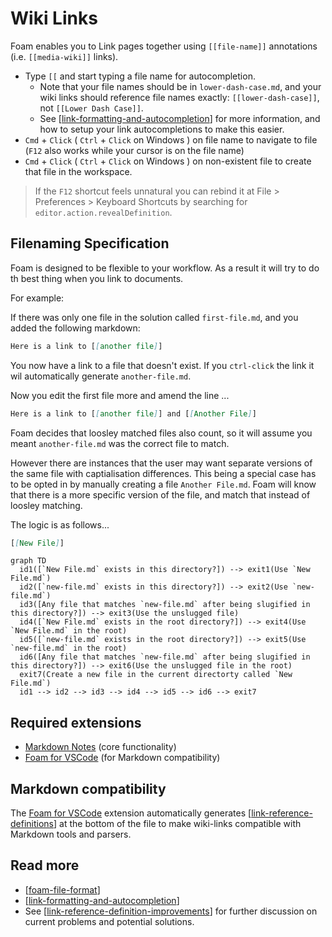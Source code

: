 # Wiki Links

Foam enables you to Link pages together using `[[file-name]]` annotations (i.e. `[[media-wiki]]` links).

- Type `[[` and start typing a file name for autocompletion.
  - Note that your file names should be in `lower-dash-case.md`, and your wiki links should reference file names exactly: `[[lower-dash-case]]`, not `[[Lower Dash Case]]`. 
  - See [[link-formatting-and-autocompletion]] for more information, and how to setup your link autocompletions to make this easier.
- `Cmd` + `Click` ( `Ctrl` + `Click` on Windows ) on file name to navigate to file (`F12` also works while your cursor is on the file name)
- `Cmd` + `Click` ( `Ctrl` + `Click` on Windows ) on non-existent file to create that file in the workspace.

> If the `F12` shortcut feels unnatural you can rebind it at File > Preferences > Keyboard Shortcuts by searching for `editor.action.revealDefinition`.

## Filenaming Specification

Foam is designed to be flexible to your workflow. As a result it will try to do th best thing when you link to documents.

For example:

If there was only one file in the solution called `first-file.md`, and you added the following markdown:

```markdown
Here is a link to [[another file]]
```

You now have a link to a file that doesn't exist. If you `ctrl-click` the link it wil automatically generate `another-file.md`.

Now you edit the first file more and amend the line ...

```markdown
Here is a link to [[another file]] and [[Another File]]
```
Foam decides that loosley matched files also count, so it will assume you meant `another-file.md` was the correct file to match.

However there are instances that the user may want separate versions of the same file with captialisation differences. This being a special case has to be opted in by manually creating a file `Another File.md`. Foam will know that there is a more specific version of the file, and match that instead of loosley matching.

The logic is as follows...

``` Markdown
[[New File]]
```


```mermaid
graph TD
  id1([`New File.md` exists in this directory?]) --> exit1(Use `New File.md`)
  id2([`new-file.md` exists in this directory?]) --> exit2(Use `new-file.md`)
  id3([Any file that matches `new-file.md` after being slugified in this directory?]) --> exit3(Use the unslugged file)
  id4([`New File.md` exists in the root directory?]) --> exit4(Use `New File.md` in the root)
  id5([`new-file.md` exists in the root directory?]) --> exit5(Use `new-file.md` in the root)
  id6([Any file that matches `new-file.md` after being slugified in this directory?]) --> exit6(Use the unslugged file in the root)
  exit7(Create a new file in the current directorty called `New File.md`)
  id1 --> id2 --> id3 --> id4 --> id5 --> id6 --> exit7
```

## Required extensions

 - [Markdown Notes](https://marketplace.visualstudio.com/items?itemName=kortina.vscode-markdown-notes) (core functionality)
 - [Foam for VSCode](https://marketplace.visualstudio.com/items?itemName=foam.foam-vscode) (for Markdown compatibility)

## Markdown compatibility

The [Foam for VSCode](https://marketplace.visualstudio.com/items?itemName=foam.foam-vscode) extension automatically generates [[link-reference-definitions]] at the bottom of the file to make wiki-links compatible with Markdown tools and parsers.

## Read more

- [[foam-file-format]]
- [[link-formatting-and-autocompletion]]
- See [[link-reference-definition-improvements]] for further discussion on current problems and potential solutions.

[//begin]: # "Autogenerated link references for markdown compatibility"
[link-formatting-and-autocompletion]: link-formatting-and-autocompletion "Link Formatting and Autocompletion"
[link-reference-definitions]: link-reference-definitions "Link Reference Definitions"
[foam-file-format]: foam-file-format "Foam File Format"
[link-reference-definition-improvements]: link-reference-definition-improvements "Link Reference Definition Improvements"
[//end]: # "Autogenerated link references"
